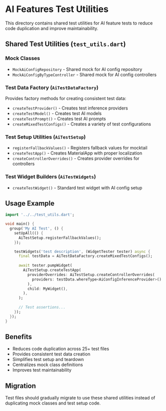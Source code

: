 # AI Features Test Utilities

This directory contains shared test utilities for AI feature tests to reduce code duplication and improve maintainability.

## Shared Test Utilities (`test_utils.dart`)

### Mock Classes
- `MockAiConfigRepository` - Shared mock for AI config repository
- `MockAiConfigByTypeController` - Shared mock for AI config controllers

### Test Data Factory (`AiTestDataFactory`)
Provides factory methods for creating consistent test data:
- `createTestProvider()` - Creates test inference providers
- `createTestModel()` - Creates test AI models  
- `createTestPrompt()` - Creates test AI prompts
- `createMixedTestConfigs()` - Creates a variety of test configurations

### Test Setup Utilities (`AiTestSetup`)
- `registerFallbackValues()` - Registers fallback values for mocktail
- `createTestApp()` - Creates MaterialApp with proper localization
- `createControllerOverrides()` - Creates provider overrides for controllers

### Test Widget Builders (`AiTestWidgets`)
- `createTestWidget()` - Standard test widget with AI config setup

## Usage Example

```dart
import '../../test_utils.dart';

void main() {
  group('My AI Test', () {
    setUpAll(() {
      AiTestSetup.registerFallbackValues();
    });

    testWidgets('test description', (WidgetTester tester) async {
      final testData = AiTestDataFactory.createMixedTestConfigs();
      
      await tester.pumpWidget(
        AiTestSetup.createTestApp(
          providerOverrides: AiTestSetup.createControllerOverrides(
            providers: testData.whereType<AiConfigInferenceProvider>().toList(),
          ),
          child: MyWidget(),
        ),
      );
      
      // Test assertions...
    });
  });
}
```

## Benefits
- Reduces code duplication across 25+ test files
- Provides consistent test data creation
- Simplifies test setup and teardown
- Centralizes mock class definitions
- Improves test maintainability

## Migration
Test files should gradually migrate to use these shared utilities instead of duplicating mock classes and test setup code.